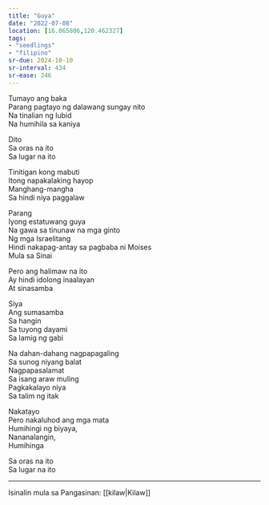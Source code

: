 ```yaml
---
title: "Guya"
date: "2022-07-08"
location: [16.065806,120.462327]
tags:
- "seedlings"
- "filipino"
sr-due: 2024-10-10
sr-interval: 434
sr-ease: 246
---
```

Tumayo ang baka  
Parang pagtayo ng dalawang sungay nito  
Na tinalian ng lubid  
Na humihila sa kaniya  

Dito  
Sa oras na ito  
Sa lugar na ito  

Tinitigan kong mabuti  
Itong napakalaking hayop  
Manghang-mangha  
Sa hindi niya paggalaw  

Parang  
Iyong estatuwang guya  
Na gawa sa tinunaw na mga ginto  
Ng mga Israelitang  
Hindi nakapag-antay sa pagbaba ni Moises  
Mula sa Sinai  

Pero ang halimaw na ito  
Ay hindi idolong inaalayan  
At sinasamba  

Siya  
Ang sumasamba  
Sa hangin  
Sa tuyong dayami  
Sa lamig ng gabi  

Na dahan-dahang nagpapagaling  
Sa sunog niyang balat  
Nagpapasalamat  
Sa isang araw muling  
Pagkakalayo niya  
Sa talim ng itak  

Nakatayo  
Pero nakaluhod ang mga mata  
Humihingi ng biyaya,  
Nananalangin,  
Humihinga  

Sa oras na ito  
Sa lugar na ito  

***
Isinalin mula sa Pangasinan: [[kilaw|Kilaw]]